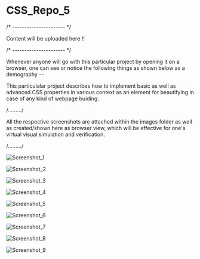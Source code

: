 # CSS_Repo_5
/* ---------------------- */

Content will be uploaded here !!

/* ---------------------- */

Whenever anyone will go with this particular project by opening it on a browser, one can see or notice the following things as shown below as a demography --


This particulalar project describes how to implement basic as well as advanced CSS properties in various context as an element for beautifying in case of any kind of webpage buiding.

/........./

All the respective screenshots are attached within the images folder as well as created/shown here as browser view, which will be effective for one's virtual visual simulation and verification.

/........./



![Screenshot_1](https://user-images.githubusercontent.com/65014749/87905623-a7e95c00-ca7e-11ea-9c41-85fb623a229d.png)

![Screenshot_2](https://user-images.githubusercontent.com/65014749/87905787-feef3100-ca7e-11ea-8288-980325ae5aec.png)

![Screenshot_3](https://user-images.githubusercontent.com/65014749/87905827-10d0d400-ca7f-11ea-8130-0cf327876bc3.png)

![Screenshot_4](https://user-images.githubusercontent.com/65014749/87905893-2c3bdf00-ca7f-11ea-8c56-71e1936450ed.png)

![Screenshot_5](https://user-images.githubusercontent.com/65014749/87905939-48d81700-ca7f-11ea-861a-afee18e85072.png)

![Screenshot_6](https://user-images.githubusercontent.com/65014749/87905981-5e4d4100-ca7f-11ea-9ba5-cea183d1a1b5.png)

![Screenshot_7](https://user-images.githubusercontent.com/65014749/87906023-745b0180-ca7f-11ea-803a-3aec5f7ed6dd.png)

![Screenshot_8](https://user-images.githubusercontent.com/65014749/87906053-86d53b00-ca7f-11ea-8552-01bd1a9eef51.png)

![Screenshot_9](https://user-images.githubusercontent.com/65014749/87906125-a10f1900-ca7f-11ea-8e10-fa9b1dd32c7b.png)



